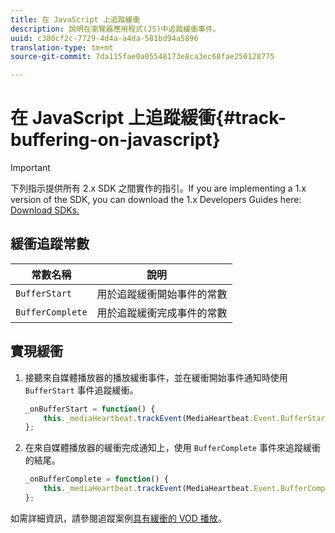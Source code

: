 ```yaml
---
title: 在 JavaScript 上追蹤緩衝
description: 說明在瀏覽器應用程式(JS)中追蹤緩衝事件。
uuid: c380cf2c-7729-4d4a-a4da-581bd94a5896
translation-type: tm+mt
source-git-commit: 7da115fae0a05548173e8ca3ec68fae250128775

---
```



# 在 JavaScript 上追蹤緩衝{#track-buffering-on-javascript}

>[!IMPORTANT]
>
>下列指示提供所有 2.x SDK 之間實作的指引。If you are implementing a 1.x version of the SDK, you can download the 1.x Developers Guides here: [Download SDKs.](/help/sdk-implement/download-sdks.md)

## 緩衝追蹤常數

| 常數名稱 | 說明     |
|---|---|
| `BufferStart` | 用於追蹤緩衝開始事件的常數 |
| `BufferComplete` | 用於追蹤緩衝完成事件的常數 |

## 實現緩衝

1. 接聽來自媒體播放器的播放緩衝事件，並在緩衝開始事件通知時使用 `BufferStart` 事件追蹤緩衝。

   ```js
   _onBufferStart = function() { 
       this._mediaHeartbeat.trackEvent(MediaHeartbeat.Event.BufferStart); 
   };
   ```

1. 在來自媒體播放器的緩衝完成通知上，使用 `BufferComplete` 事件來追蹤緩衝的結尾。

   ```js
   _onBufferComplete = function() { 
       this._mediaHeartbeat.trackEvent(MediaHeartbeat.Event.BufferComplete); 
   };
   ```

如需詳細資訊，請參閱追蹤案例[具有緩衝的 VOD 播放](/help/sdk-implement/tracking-scenarios/vod-buffering.md)。
